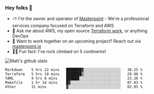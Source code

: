 

### Hey folks 👋

- ⛅️ I'm the owner and operator of [Masterpoint](https://masterpoint.io) - We're a professional services company focused on Terraform and AWS
- 💬 Ask me about AWS, my open source [Terraform work](https://github.com/masterpointio?q=terraform&type=&language=hcl), or anything DevOps
- 🔨 Want to work together on an upcoming project? Reach out via [masterpoint.io](https://masterpoint.io)
- 🧗‍♂️ Fun fact: I've rock climbed on 5 continents! 


![Matt's github stats](https://github-readme-stats.vercel.app/api?username=Gowiem&count_private=true&theme=cobalt&show_icons=true)

<!--START_SECTION:waka-->
```text
Markdown    5 hrs 22 mins   ███████▓░░░░░░░░░░░░░░░░░   30.25 % 
Terraform   5 hrs 18 mins   ███████▒░░░░░░░░░░░░░░░░░   29.90 % 
YAML        4 hrs 8 mins    ██████░░░░░░░░░░░░░░░░░░░   23.36 % 
Makefile    1 hr 14 mins    █▓░░░░░░░░░░░░░░░░░░░░░░░   07.03 % 
Other       31 mins         ▓░░░░░░░░░░░░░░░░░░░░░░░░   02.95 % 
```
<!--END_SECTION:waka-->
